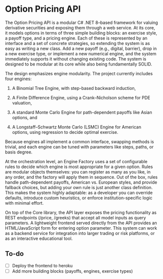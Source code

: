 # Option Pricing API

The Option Pricing API is a modular C# .NET 8–based framework for valuing derivative securities and exposing them through a web service. At its core, it models options in terms of three simple building blocks: an exercise style, a payoff type, and a pricing engine. Each of these is represented by an interface and a set of concrete strategies, so extending the system is as easy as writing a new class. Add a new payoff (e.g., digital, barrier), drop in a new exercise type, or implement a new numerical engine, and the system immediately supports it without changing existing code. The system is designed to be modular at its core while also being fundamentally SOLID.

The design emphasizes engine modularity. The project currently includes four engines:

1. A Binomial Tree Engine, with step-based backward induction,

2. A Finite Difference Engine, using a Crank–Nicholson scheme for PDE valuation,

3. A standard Monte Carlo Engine for path-dependent payoffs like Asian options, and

4. A Longstaff–Schwartz Monte Carlo (LSMC) Engine for American options, using regression to decide optimal exercise.

Because engines all implement a common interface, swapping methods is trivial, and each engine can be tuned with parameters like steps, paths, or basis degree.

At the orchestration level, an Engine Factory uses a set of configurable rules to decide which engine is most appropriate for a given option. Rules are modular objects themselves: you can register as many as you like, in any order, and the factory will apply them in sequence. Out of the box, rules handle path-dependent payoffs, American vs. European styles, and provide fallback choices, but adding your own rule is just another class definition. This makes the system highly adaptable: as a developer you can override defaults, introduce custom heuristics, or enforce institution-specific logic with minimal effort.

On top of the Core library, the API layer exposes the pricing functionality as REST endpoints (/price, /greeks) that accept all model inputs as query parameters. A lightweight frontend served directly from the API provides an HTML/JavaScript form for entering option parameter. This system can work as a backend service for integration into larger trading or risk platforms, or as an interactive educational tool.

## To-do
- [ ] Deploy the frontend to heroku
- [ ] Add more building blocks (payoffs, engines, exercise types)
